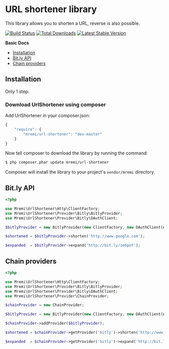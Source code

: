 URL shortener library
=====================

This library allows you to shorten a URL, reverse is also possible.

[![Build Status](https://api.travis-ci.org/mremi/UrlShortener.png?branch=master)](https://travis-ci.org/mremi/UrlShortener)
[![Total Downloads](https://poser.pugx.org/mremi/url-shortener/downloads.png)](https://packagist.org/packages/mremi/url-shortener)
[![Latest Stable Version](https://poser.pugx.org/mremi/url-shortener/v/stable.png)](https://packagist.org/packages/mremi/url-shortener)

**Basic Docs**

* [Installation](#installation)
* [Bit.ly API](#bitly-api)
* [Chain providers](#chain-providers)

<a name="installation"></a>

## Installation

Only 1 step:

### Download UrlShortener using composer

Add UrlShortener in your composer.json:

```js
{
    "require": {
        "mremi/url-shortener": "dev-master"
    }
}
```

Now tell composer to download the library by running the command:

``` bash
$ php composer.phar update mremi/url-shortener
```

Composer will install the library to your project's `vendor/mremi` directory.

<a name="bitly-api"></a>

## Bit.ly API

```php
<?php

use Mremi\UrlShortener\Http\ClientFactory;
use Mremi\UrlShortener\Provider\Bitly\BitlyProvider;
use Mremi\UrlShortener\Provider\Bitly\OAuthClient;

$bitlyProvider = new BitlyProvider(new ClientFactory, new OAuthClient(new ClientFactory, 'username', 'password'));

$shortened = $bitlyProvider->shorten('http://www.google.com');

$expanded  = $bitlyProvider->expand('http://bit.ly/ze6poY');
```

<a name="chain-providers"></a>

## Chain providers

```php
<?php

use Mremi\UrlShortener\Http\ClientFactory;
use Mremi\UrlShortener\Provider\Bitly\BitlyProvider;
use Mremi\UrlShortener\Provider\Bitly\OAuthClient;
use Mremi\UrlShortener\Provider\ChainProvider;

$chainProvider = new ChainProvider;

$bitlyProvider = new BitlyProvider(new ClientFactory, new OAuthClient(new ClientFactory, 'username', 'password'));

$chainProvider->addProvider($bitlyProvider);

$shortened = $chainProvider->getProvider('bitly')->shorten('http://www.google.com');

$expanded  = $chainProvider->getProvider('bitly')->expand('http://bit.ly/ze6poY');
```
